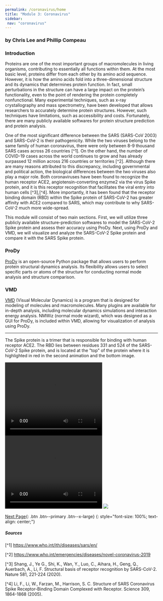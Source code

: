 ```yaml
---
permalink: /coronavirus/home
title: "Module 3: Coronavirus"
sidebar:
 nav: "coronavirus"
---
```


### by Chris Lee and Phillip Compeau

### Introduction
Proteins are one of the most important groups of macromolecules in living organisms, contributing to essentially all functions within them. At the most basic level, proteins differ from each other by its amino acid sequence. However, it is how the amino acids fold into a three-dimensional structure and its dynamics that determines protein function. In fact, small perturbations in the structure can have a large impact on the protein’s functionality, even to the point of rendering the protein completely nonfunctional. Many experimental techniques, such as x-ray crystallography and mass spectrometry, have been developed that allows researchers to accurately determine protein structures. However, such  techniques have limitations, such as accessibility and costs. Fortunately, there are many publicly available softwares for protein structure prediction and protein analysis.

One of the most significant difference between the SARS (SARS-CoV 2003) and SARS-CoV-2 is their pathogenicity. While the two viruses belong to the same family of human coronavirus, there were only between 8-9 thousand SARS cases across 26 countries [^1]. On the other hand, the number of COVID-19 cases across the world continues to grow and has already surpassed 12 million across 216 countries or territories [^2]. Although there are many reasons attributed to this discrepancy, including governmental and political action, the biological differences between the two viruses also play a major role. Both coronaviruses have been found to recognize the human receptor ACE2, angiotensin-converting enzyme2 via the virus Spike protein, and it is this receptor recognition that facilitates the viral entry into human cells [^3],[^4]. More importantly, it has been found that the receptor binding domain (RBD) within the Spike protein of SARS-CoV-2 has greater affinity with ACE2 compared to SARS, which may contribute to why SARS-CoV-2 much more wide-spread.

This module will consist of two main sections. First, we will utilize three publicly available structure-prediction softwares to model the SARS-CoV-2 Spike protein and assess their accuracy using ProDy. Next, using ProDy and VMD, we will visualize and analyze the SARS-CoV-2 Spike protein and compare it with the SARS Spike protein.

### ProDy
<a href="http://prody.csb.pitt.edu/" target="_blank">ProDy</a> is an open-source Python package that allows users to perform protein structural dynamics analysis. Its flexibility allows users to select specific parts or atoms of the structure for conducting normal mode analysis and structure comparison.

### VMD
<a href="https://www.ks.uiuc.edu/Research/vmd/" target="_blank">VMD</a> (Visual Molecular Dynamics) is a program that is designed for modeling of molecules and macromolecules. Many plugins are available for in-depth analysis, including molecular dynamics simulations and interaction energy analysis. NMWiz (normal mode wizard), which was designed as a GUI for ProDy, is included within VMD, allowing for visualization of analysis using ProDy.

<hr>

The Spike protein is a trimer that is responsible for binding with human receptor ACE2. The RBD lies between residues 331 and 524 of the SARS-CoV-2 Spike protein, and is located at the "top" of the protein where it is highlighted in red in the second animation and the bottom image. 

<video width="320" height="240" controls>
<source type="video/mp4" src="../_pages/coronavirus/files/6vxxQSurf.mp4">
</video>


<video width="320" height="240" controls>
<source type="video/mp4" src="../_pages/coronavirus/files/6vxx.mp4">
</video>


<img src="../_pages/coronavirus/files/SpikeRBDTop.png">


[Next Page](prediction){: .btn .btn--primary .btn--x-large}
{: style="font-size: 100%; text-align: center;"}

##### Sources
[^1] https://www.who.int/ith/diseases/sars/en/

[^2] https://www.who.int/emergencies/diseases/novel-coronavirus-2019

[^3] Shang, J., Ye G., Shi, K., Wan, Y., Luo, C., Aihara, H., Geng, Q., Auerbach, A., Li, F. Structural basis of receptor recognition by 
 SARS-CoV-2. Nature 581, 221-224 (2020).

[^4] Li, F., Li, W., Farzan, M., Harrison, S. C. Structure of SARS Coronavirus Spike Receptor-Binding Domain Complexed with 
 Receptor. Science 309, 1864-1868 (2005).
